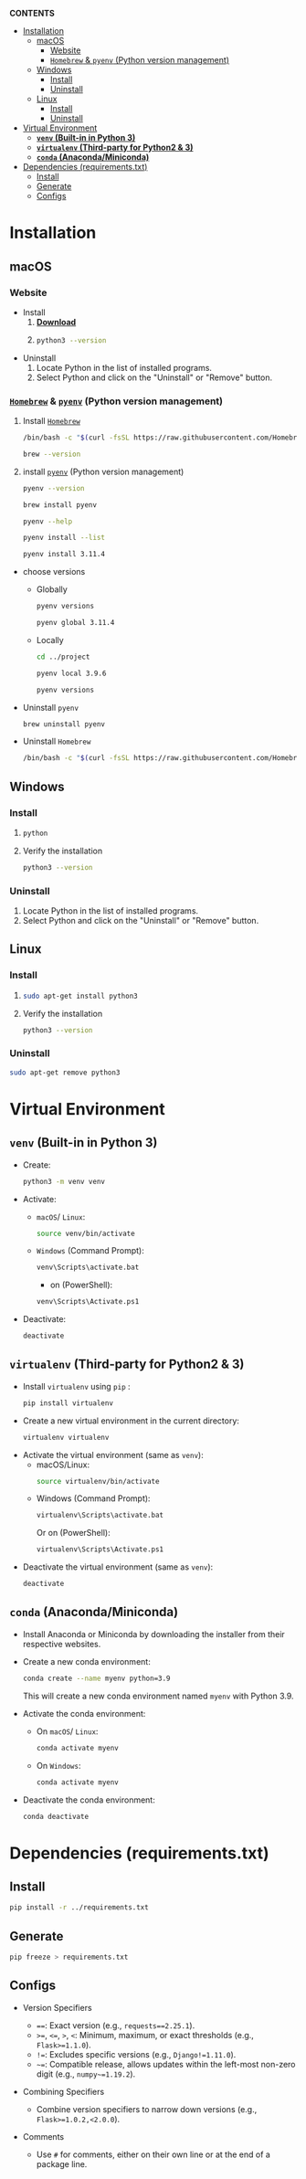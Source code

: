 **CONTENTS**
- [Installation](#installation)
  - [macOS](#macos)
    - [Website](#website)
    - [`Homebrew` \& `pyenv` (Python version management)](#homebrew--pyenv-python-version-management)
  - [Windows](#windows)
    - [Install](#install)
    - [Uninstall](#uninstall)
  - [Linux](#linux)
    - [Install](#install-1)
    - [Uninstall](#uninstall-1)
- [Virtual Environment](#virtual-environment)
  - [**`venv` (Built-in in Python 3)**](#venv-built-in-in-python-3)
  - [**`virtualenv` (Third-party for Python2 \& 3)**](#virtualenv-third-party-for-python2--3)
  - [**`conda` (Anaconda/Miniconda)**](#conda-anacondaminiconda)
- [Dependencies (requirements.txt)](#dependencies-requirementstxt)
  - [Install](#install-2)
  - [Generate](#generate)
  - [Configs](#configs)
  

# Installation
## macOS
### Website
  - Install
     1. [**Download**](https://www.python.org/downloads/macos/)
     2. ```bash
        python3 --version
        ```
  - Uninstall
     1. Locate Python in the list of installed programs.
     2. Select Python and click on the "Uninstall" or "Remove" button.
### [`Homebrew`](https://brew.sh/) & [`pyenv`](https://github.com/pyenv/pyenv) (Python version management)
1. Install [`Homebrew`](https://brew.sh/)
   ```bash
   /bin/bash -c "$(curl -fsSL https://raw.githubusercontent.com/Homebrew/install/HEAD/install.sh"
   ```
   ```bash
   brew --version
   ```
2. install [`pyenv`](https://github.com/pyenv/pyenv) (Python version management)
   ```bash
   pyenv --version
   ```
   ```bash
   brew install pyenv
   ```
   ```bash
   pyenv --help
   ```
   ```bash
   pyenv install --list
   ```
   ```bash
   pyenv install 3.11.4
   ```
- choose versions
  - Globally
    ```bash
    pyenv versions
    ```
    ```bash
    pyenv global 3.11.4
    ```
  - Locally
    ```bash
    cd ../project
    ```
    ```bash
    pyenv local 3.9.6
    ```
    ```bash
    pyenv versions
    ```

- Uninstall `pyenv`
   ```bash
   brew uninstall pyenv
   ```
- Uninstall `Homebrew`
   ```bash
   /bin/bash -c "$(curl -fsSL https://raw.githubusercontent.com/Homebrew/install/HEAD/uninstall.sh)"
   ```
## Windows
### Install
   1. ```bash
      python
      ```
   2. Verify the installation
      ```bash
      python3 --version
      ```
      
### Uninstall
   1. Locate Python in the list of installed programs.
   2. Select Python and click on the "Uninstall" or "Remove" button.

## Linux
### Install
   1. ```bash
      sudo apt-get install python3
      ```
   2. Verify the installation
      ```bash
      python3 --version
      ```
### Uninstall
   ```bash
   sudo apt-get remove python3
   ```

# Virtual Environment
## **`venv` (Built-in in Python 3)**
   - Create:
     ```bash
     python3 -m venv venv
     ```
   - Activate:
     - `macOS`/ `Linux`:
       ```bash
       source venv/bin/activate
       ```
     - `Windows` (Command Prompt):
         ```bash
         venv\Scripts\activate.bat
         ```
       - on (PowerShell):
       ```bash
       venv\Scripts\Activate.ps1
       ```
   
   - Deactivate:
     ```bash
     deactivate
     ```
## **`virtualenv` (Third-party for Python2 & 3)**
   - Install `virtualenv` using `pip` :
     ```bash
     pip install virtualenv
     ```
   - Create a new virtual environment in the current directory:
     ```bash
     virtualenv virtualenv
     ```
   - Activate the virtual environment (same as `venv`):
     - macOS/Linux:
       ```bash
       source virtualenv/bin/activate
       ```
     - Windows (Command Prompt):
       ```bash
       virtualenv\Scripts\activate.bat
       ```
       Or on (PowerShell):
       ```bash
       virtualenv\Scripts\Activate.ps1
       ```
   - Deactivate the virtual environment (same as `venv`):
     ```bash
     deactivate
     ```
## **`conda` (Anaconda/Miniconda)**
   - Install Anaconda or Miniconda by downloading the installer from their respective websites.
   - Create a new conda environment:
     ```bash
     conda create --name myenv python=3.9
     ```
     This will create a new conda environment named `myenv` with Python 3.9.

   - Activate the conda environment:
     - On `macOS`/ `Linux`:
       ```bash
       conda activate myenv
       ```
     - On `Windows`:
       ```bash
       conda activate myenv
       ```
   - Deactivate the conda environment:
     ```bash
     conda deactivate
     ```
# Dependencies (requirements.txt)
## Install
  ```bash
  pip install -r ../requirements.txt
  ```
## Generate
  ```bash
  pip freeze > requirements.txt
  ```
## Configs 
- Version Specifiers

  - `==`: Exact version (e.g., `requests==2.25.1`).
  - `>=`, `<=`, `>`, `<`: Minimum, maximum, or exact thresholds (e.g., `Flask>=1.1.0`).
  - `!=`: Excludes specific versions (e.g., `Django!=1.11.0`).
  - `~=`: Compatible release, allows updates within the left-most non-zero digit (e.g., `numpy~=1.19.2`).

- Combining Specifiers
  - Combine version specifiers to narrow down versions (e.g., `Flask>=1.0.2,<2.0.0`).

- Comments
  - Use `#` for comments, either on their own line or at the end of a package line.
